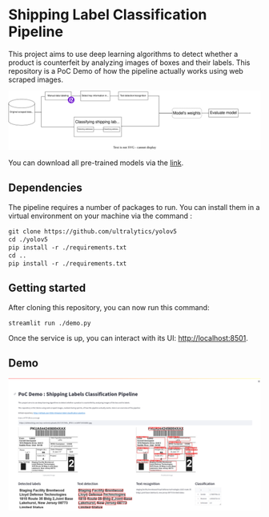 # Shipping Label Classification Pipeline

This project aims to use deep learning algorithms to detect whether a product is counterfeit by analyzing images of boxes and their labels. This repository is a PoC Demo of how the pipeline actually works using web scraped images.

![Pipeline](./pipeline.svg)

You can download all pre-trained models via the [link](https://drive.google.com/file/d/1cJOny4WFzIUuGLXxJlAnG0BSijZW-NMn/view).

## Dependencies
The pipeline requires a number of packages to run. You can install them in a virtual environment on your machine via the command :
```shell
git clone https://github.com/ultralytics/yolov5
cd ./yolov5
pip install -r ./requirements.txt
cd ..
pip install -r ./requirements.txt
```

## Getting started
After cloning this repository, you can now run this command:
```shell
streamlit run ./demo.py
```

Once the service is up,  you can interact with its UI: [http://localhost:8501](http://localhost:8501).

## Demo

![Demo](demo.png)
